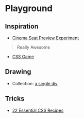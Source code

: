 # Playground

## Inspiration

- [Cinema Seat Preview Experiment](http://tympanus.net/codrops/2016/01/12/cinema-seat-preview-experiment/)
> Really Awesome

- [CSS Game](http://victordarras.fr/cssgame/)

## Drawing

- Collection: [a single div](http://a.singlediv.com/)

## Tricks

- [22 Essential CSS Recipes](http://ipestov.com/22-essential-css-recipes/)